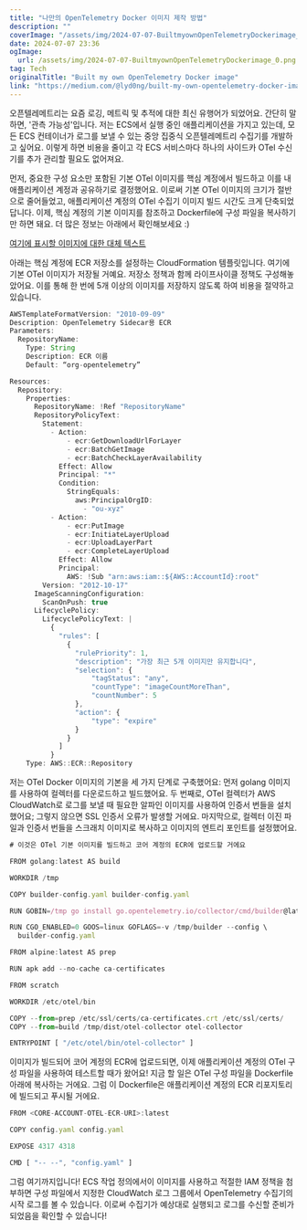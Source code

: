 ```yaml
---
title: "나만의 OpenTelemetry Docker 이미지 제작 방법"
description: ""
coverImage: "/assets/img/2024-07-07-BuiltmyownOpenTelemetryDockerimage_0.png"
date: 2024-07-07 23:36
ogImage: 
  url: /assets/img/2024-07-07-BuiltmyownOpenTelemetryDockerimage_0.png
tag: Tech
originalTitle: "Built my own OpenTelemetry Docker image"
link: "https://medium.com/@lyd0ng/built-my-own-opentelemetry-docker-image-dc6f35257c80"
---
```



오픈텔레메트리는 요즘 로깅, 메트릭 및 추적에 대한 최신 유행어가 되었어요. 간단히 말하면, '관측 가능성'입니다. 저는 ECS에서 실행 중인 애플리케이션을 가지고 있는데, 모든 ECS 컨테이너가 로그를 보낼 수 있는 중앙 집중식 오픈텔레메트리 수집기를 개발하고 싶어요. 이렇게 하면 비용을 줄이고 각 ECS 서비스마다 하나의 사이드카 OTel 수신기를 추가 관리할 필요도 없어져요.

먼저, 중요한 구성 요소만 포함된 기본 OTel 이미지를 핵심 계정에서 빌드하고 이를 내 애플리케이션 계정과 공유하기로 결정했어요. 이로써 기본 OTel 이미지의 크기가 절반으로 줄어들었고, 애플리케이션 계정의 OTel 수집기 이미지 빌드 시간도 크게 단축되었답니다. 이제, 핵심 계정의 기본 이미지를 참조하고 Dockerfile에 구성 파일을 복사하기만 하면 돼요. 더 많은 정보는 아래에서 확인해보세요 :)

[여기에 표시할 이미지에 대한 대체 텍스트](/assets/img/2024-07-07-BuiltmyownOpenTelemetryDockerimage_0.png)

아래는 핵심 계정에 ECR 저장소를 설정하는 CloudFormation 템플릿입니다. 여기에 기본 OTel 이미지가 저장될 거예요. 저장소 정책과 함께 라이프사이클 정책도 구성해놓았어요. 이를 통해 한 번에 5개 이상의 이미지를 저장하지 않도록 하여 비용을 절약하고 있습니다.

<div class="content-ad"></div>

```js
AWSTemplateFormatVersion: "2010-09-09"
Description: OpenTelemetry Sidecar용 ECR
Parameters:
  RepositoryName:
    Type: String
    Description: ECR 이름
    Default: “org-opentelemetry”

Resources:
  Repository:
    Properties:
      RepositoryName: !Ref "RepositoryName"
      RepositoryPolicyText:
        Statement:
          - Action:
              - ecr:GetDownloadUrlForLayer
              - ecr:BatchGetImage
              - ecr:BatchCheckLayerAvailability
            Effect: Allow
            Principal: "*"
            Condition:
              StringEquals:
                aws:PrincipalOrgID:
                  - "ou-xyz"
          - Action:
              - ecr:PutImage
              - ecr:InitiateLayerUpload
              - ecr:UploadLayerPart
              - ecr:CompleteLayerUpload
            Effect: Allow
            Principal:
              AWS: !Sub "arn:aws:iam::${AWS::AccountId}:root"
        Version: "2012-10-17"
      ImageScanningConfiguration:
        ScanOnPush: true
      LifecyclePolicy:
        LifecyclePolicyText: |
          {
            "rules": [
              {
                "rulePriority": 1,
                "description": "가장 최근 5개 이미지만 유지합니다",
                "selection": {
                    "tagStatus": "any",
                    "countType": "imageCountMoreThan",
                    "countNumber": 5
                },
                "action": {
                    "type": "expire"
                }
              }
            ]
          }
    Type: AWS::ECR::Repository
```

저는 OTel Docker 이미지의 기본을 세 가지 단계로 구축했어요: 먼저 golang 이미지를 사용하여 컬렉터를 다운로드하고 빌드했어요. 두 번째로, OTel 컬렉터가 AWS CloudWatch로 로그를 보낼 때 필요한 알파인 이미지를 사용하여 인증서 번들을 설치했어요; 그렇지 않으면 SSL 인증서 오류가 발생할 거에요. 마지막으로, 컬렉터 이진 파일과 인증서 번들을 스크래치 이미지로 복사하고 이미지의 엔트리 포인트를 설정했어요.

```js
# 이것은 OTel 기본 이미지를 빌드하고 코어 계정의 ECR에 업로드할 거에요

FROM golang:latest AS build

WORKDIR /tmp

COPY builder-config.yaml builder-config.yaml

RUN GOBIN=/tmp go install go.opentelemetry.io/collector/cmd/builder@latest

RUN CGO_ENABLED=0 GOOS=linux GOFLAGS=-v /tmp/builder --config \
  builder-config.yaml

FROM alpine:latest AS prep

RUN apk add --no-cache ca-certificates

FROM scratch

WORKDIR /etc/otel/bin

COPY --from=prep /etc/ssl/certs/ca-certificates.crt /etc/ssl/certs/
COPY --from=build /tmp/dist/otel-collector otel-collector

ENTRYPOINT [ "/etc/otel/bin/otel-collector" ]
```

이미지가 빌드되어 코어 계정의 ECR에 업로드되면, 이제 애플리케이션 계정의 OTel 구성 파일을 사용하여 테스트할 때가 왔어요! 지금 할 일은 OTel 구성 파일을 Dockerfile 아래에 복사하는 거에요. 그럼 이 Dockerfile은 애플리케이션 계정의 ECR 리포지토리에 빌드되고 푸시될 거에요.


<div class="content-ad"></div>

```js
FROM <CORE-ACCOUNT-OTEL-ECR-URI>:latest

COPY config.yaml config.yaml

EXPOSE 4317 4318

CMD [ "-- --", "config.yaml" ]
```

그럼 여기까지입니다! ECS 작업 정의에서이 이미지를 사용하고 적절한 IAM 정책을 첨부하면 구성 파일에서 지정한 CloudWatch 로그 그룹에서 OpenTelemetry 수집기의 시작 로그를 볼 수 있습니다. 이로써 수집기가 예상대로 실행되고 로그를 수신할 준비가 되었음을 확인할 수 있습니다!